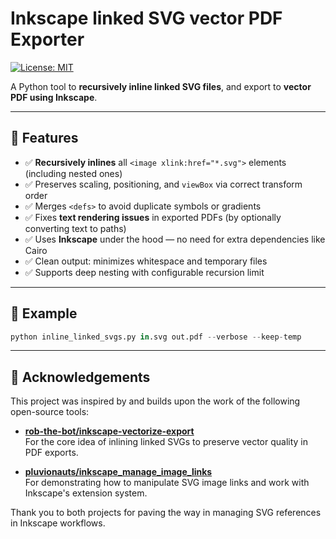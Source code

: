 # Inkscape linked SVG vector PDF Exporter

[![License: MIT](https://img.shields.io/badge/License-MIT-blue.svg)](https://opensource.org/licenses/MIT)

A Python tool to **recursively inline linked SVG files**, and export to **vector PDF using Inkscape**.

---

## 🌟 Features

- ✅ **Recursively inlines** all `<image xlink:href="*.svg">` elements (including nested ones)
- ✅ Preserves scaling, positioning, and `viewBox` via correct transform order
- ✅ Merges `<defs>` to avoid duplicate symbols or gradients
- ✅ Fixes **text rendering issues** in exported PDFs (by optionally converting text to paths)
- ✅ Uses **Inkscape** under the hood — no need for extra dependencies like Cairo
- ✅ Clean output: minimizes whitespace and temporary files
- ✅ Supports deep nesting with configurable recursion limit
---

## 🙏 Example

```python
python inline_linked_svgs.py in.svg out.pdf --verbose --keep-temp
```

---

## 🙏 Acknowledgements

This project was inspired by and builds upon the work of the following open-source tools:

- [**rob-the-bot/inkscape-vectorize-export**](https://github.com/rob-the-bot/inkscape-vectorize-export)  
  For the core idea of inlining linked SVGs to preserve vector quality in PDF exports.

- [**pluvionauts/inkscape_manage_image_links**](https://github.com/pluvionauts/inkscape_manage_image_links)  
  For demonstrating how to manipulate SVG image links and work with Inkscape's extension system.

Thank you to both projects for paving the way in managing SVG references in Inkscape workflows.

